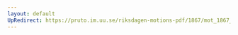 ```yaml
---
layout: default
UpRedirect: https://pruto.im.uu.se/riksdagen-motions-pdf/1867/mot_1867__ak__206/mot_1867__ak__206-002.pdf
---
```

